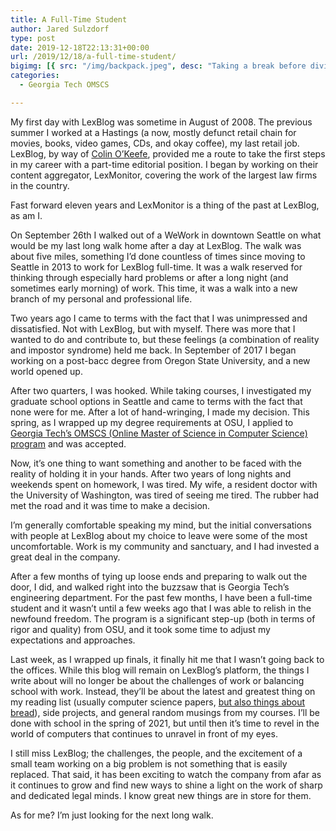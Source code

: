 ```yaml
---
title: A Full-Time Student
author: Jared Sulzdorf
type: post
date: 2019-12-18T22:13:31+00:00
url: /2019/12/18/a-full-time-student/
bigimg: [{ src: "/img/backpack.jpeg", desc: "Taking a break before diving in"}]
categories:
  - Georgia Tech OMSCS

---
```

My first day with LexBlog was sometime in August of 2008. The previous summer I worked at a Hastings (a now, mostly defunct retail chain for movies, books, video games, CDs, and okay coffee), my last retail job. LexBlog, by way of [Colin O&#8217;Keefe][1], provided me a route to take the first steps in my career with a part-time editorial position. I began by working on their content aggregator, LexMonitor, covering the work of the largest law firms in the country.

Fast forward eleven years and LexMonitor is a thing of the past at LexBlog, as am I.

On September 26th I walked out of a WeWork in downtown Seattle on what would be my last long walk home after a day at LexBlog. The walk was about five miles, something I&#8217;d done countless of times since moving to Seattle in 2013 to work for LexBlog full-time. It was a walk reserved for thinking through especially hard problems or after a long night (and sometimes early morning) of work. This time, it was a walk into a new branch of my personal and professional life.

<!--more-->

Two years ago I came to terms with the fact that I was unimpressed and dissatisfied. Not with LexBlog, but with myself. There was more that I wanted to do and contribute to, but these feelings (a combination of reality and impostor syndrome) held me back. In September of 2017 I began working on a post-bacc degree from Oregon State University, and a new world opened up.

After two quarters, I was hooked. While taking courses, I investigated my graduate school options in Seattle and came to terms with the fact that none were for me. After a lot of hand-wringing, I made my decision. This spring, as I wrapped up my degree requirements at OSU, I applied to [Georgia Tech&#8217;s OMSCS (Online Master of Science in Computer Science) program][2] and was accepted.

Now, it&#8217;s one thing to want something and another to be faced with the reality of holding it in your hands. After two years of long nights and weekends spent on homework, I was tired. My wife, a resident doctor with the University of Washington, was tired of seeing me tired. The rubber had met the road and it was time to make a decision.

I&#8217;m generally comfortable speaking my mind, but the initial conversations with people at LexBlog about my choice to leave were some of the most uncomfortable. Work is my community and sanctuary, and I had invested a great deal in the company.

After a few months of tying up loose ends and preparing to walk out the door, I did, and walked right into the buzzsaw that is Georgia Tech&#8217;s engineering department. For the past few months, I have been a full-time student and it wasn&#8217;t until a few weeks ago that I was able to relish in the newfound freedom. The program is a significant step-up (both in terms of rigor and quality) from OSU, and it took some time to adjust my expectations and approaches.

Last week, as I wrapped up finals, it finally hit me that I wasn&#8217;t going back to the offices. While this blog will remain on LexBlog&#8217;s platform, the things I write about will no longer be about the challenges of work or balancing school with work. Instead, they&#8217;ll be about the latest and greatest thing on my reading list (usually computer science papers, [but also things about bread][3]), side projects, and general random musings from my courses. I&#8217;ll be done with school in the spring of 2021, but until then it&#8217;s time to revel in the world of computers that continues to unravel in front of my eyes.

I still miss LexBlog; the challenges, the people, and the excitement of a small team working on a big problem is not something that is easily replaced. That said, it has been exciting to watch the company from afar as it continues to grow and find new ways to shine a light on the work of sharp and dedicated legal minds. I know great new things are in store for them.

As for me? I&#8217;m just looking for the next long walk.

 [1]: https://twitter.com/colinokeefe
 [2]: http://www.omscs.gatech.edu/home
 [3]: https://www.amazon.com/Tartine-Bread-Chad-Robertson/dp/0811870413/